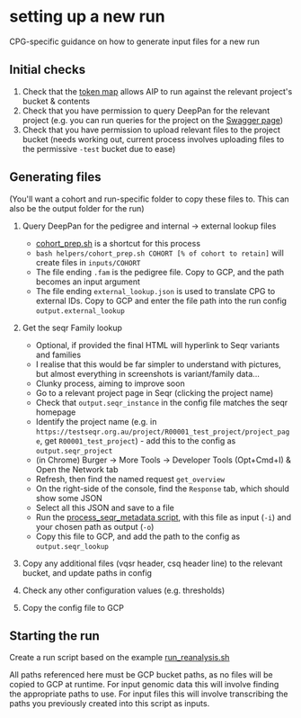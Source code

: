 # setting up a new run

CPG-specific guidance on how to generate input files for a new run

## Initial checks

1. Check that the [token map](https://github.com/populationgenomics/analysis-runner/blob/main/tokens/repository-map.json) allows AIP to run against the relevant project's bucket & contents
2. Check that you have permission to query DeepPan for the relevant project (e.g. you can run queries for the project on the [Swagger page](https://sample-metadata.populationgenomics.org.au/swagger))
3. Check that you have permission to upload relevant files to the project bucket (needs working out, current process involves uploading files to the permissive `-test` bucket due to ease)

## Generating files

(You'll want a cohort and run-specific folder to copy these files to. This can also be the output folder for the run)

1. Query DeepPan for the pedigree and internal -> external lookup files
   - [cohort_prep.sh](helpers/cohort_prep.sh) is a shortcut for this process
   - `bash helpers/cohort_prep.sh COHORT [% of cohort to retain]` will create files in `inputs/COHORT`
   - The file ending `.fam` is the pedigree file. Copy to GCP, and the path becomes an input argument
   - The file ending `external_lookup.json` is used to translate CPG to external IDs. Copy to GCP and enter the file path into the run config `output.external_lookup`

2. Get the seqr Family lookup
   - Optional, if provided the final HTML will hyperlink to Seqr variants and families
   - I realise that this would be far simpler to understand with pictures, but almost everything in screenshots is variant/family data...
   - Clunky process, aiming to improve soon
   - Go to a relevant project page in Seqr (clicking the project name)
   - Check that `output.seqr_instance` in the config file matches the seqr homepage
   - Identify the project name (e.g. in `https://testseqr.org.au/project/R00001_test_project/project_page`, get `R00001_test_project`) - add this to the config as `output.seqr_project`
   - (in Chrome) Burger -> More Tools -> Developer Tools (Opt+Cmd+I) & Open the Network tab
   - Refresh, then find the named request `get_overview`
   - On the right-side of the console, find the `Response` tab, which should show some JSON
   - Select all this JSON and save to a file
   - Run the [process_seqr_metadata script](helpers/process_seqr_metadata.py), with this file as input (`-i`) and your chosen path as output (`-o`)
   - Copy this file to GCP, and add the path to the config as `output.seqr_lookup`
3. Copy any additional files (vqsr header, csq header line) to the relevant bucket, and update paths in config
4. Check any other configuration values (e.g. thresholds)
5. Copy the config file to GCP

## Starting the run

Create a run script based on the example [run_reanalysis.sh](reanalysis/run_reanalysis.sh)

All paths referenced here must be GCP bucket paths, as no files will be copied to GCP at runtime. For input genomic data
this will involve finding the appropriate paths to use. For input files this will involve transcribing the paths you
previously created into this script as inputs.
